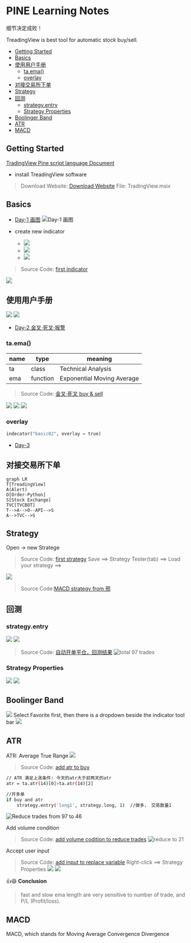 <h1> PINE Learning Notes </h1>

细节决定成败！

TreadingView is best tool for automatic stock buy/sell.

- [Getting Started](#getting-started)
- [Basics](#basics)
- [使用用户手册](#使用用户手册)
  - [ta.ema()](#taema)
  - [overlay](#overlay)
- [对接交易所下单](#对接交易所下单)
- [Strategy](#strategy)
- [回测](#回测)
  - [strategy.entry](#strategyentry)
  - [Strategy Properties](#strategy-properties)
- [Boolinger Band](#boolinger-band)
- [ATR](#atr)
- [MACD](#macd)
  
## Getting Started
[TradingView Pine script language Document](https://www.tradingview.com/pin-script-docs)
* install TreadingView software
> Download Website: [Download Website](https://www.tradingview.com/desktop/)
File: TradingView.msix

## Basics
* [Day-1 画图](https://www.youtube.com/watch?v=6Nz2iPXo3xg)
![Day-1 画图](images/pickupData.png)

* create new indicator
  - ![](images/new_indicator.png)<br>
  - ![](images/new.png)
  - ![](images/dataWindow.png)
  
> Source Code: [first indicator](src/indicator01.pine)

![](images/addChart.png)

## 使用用户手册
![](images/manual.png) ![](images/manual2.png)

* [Day-2 金叉⋅死叉⋅报警](https://www.youtube.com/watch?v=1FxV9K9W9Vo)

### ta.ema() 

name|type|meaning
|---|---|---|
ta|class|Technical Analysis
ema|function|Exponential Moving Average

> Source Code: [金叉⋅死叉 buy & sell](src/indicator02.pine)

![](images/title.png)
![](images/fill.png)
![](images/alert.png)

### overlay
```py
indecator("basic02", overlay = true)
```

* [Day-3](https://www.youtube.com/watch?v=1yOFqMzrjWM&list=PL8nVz3ceLBeDRy9EFzd8Adux40Rxz94yi&index=9)

## 对接交易所下单
```mermaid
graph LR
T[TreadingView]
A(Alert)
O[Order-Python]
S[Stock Exchange]
TVC[TVCBOT]
T-->A-->O--API-->S
A-->TVC-->S
```

## Strategy

Open -> new Stratege

> Source Code: [first strategy](src/strategy01.pine)
Save ⟹ Strategy Tester(tab) ⟹ Load your strategy ⟹ 

![](images/strategy.png)

> Source Code:[MACD strategy from 邢](src/strategy02.pine)

## 回测

### strategy.entry
![](images/strategy.entry.png)
![](images/开多单.png)
> Source Code: [自动开单平仓，回测结果](src/strategy03.pine)
![total 97 trades](images/basic03.png)

### Strategy Properties
![](images/strategyProperties.png)
![](images/properties.png)

## Boolinger Band
![](images/favorite.png)
Select Favorite first, then there is a dropdown beside the indicator tool bar
![](images/boolingerBand.png)

## ATR

ATR: Average True Range
![](images/atr.png)
> Source Code: [add atr to buy](src/strategy05.pine)

```sh
// ATR 满足上涨条件: 今天的atr大于前两天的atr
atr = ta.atr(14)[0]>ta.atr(14)[2]

//开多单
if buy and atr
    strategy.entry('long1', strategy.long, 1)  //做多， 交易数量1
```
![Reduce trades from 97 to 46](images/atrReduceTrade.png)

Add volume condition
> Source Code: [add volume codition to reduce trades](src/strategy06.pine)
![reduce to 21](images/art+volume.png)

Accept user input
> Source Code: [add input to replace variable](src/strategy07.pine)
Right-click ==> Strategy Properties
![](images/input.png)
![](images/basic07.png)

👍😄 **Conclusion**
> fast and slow ema length are very sensitive to number of trade, and P/L (Profit/loss).

## MACD
MACD, which stands for Moving Average Convergence Divergence